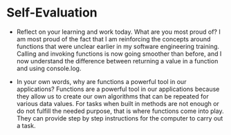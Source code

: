 # Self-Evaluation

- Reflect on your learning and work today. What are you most proud of?
I am most proud of the fact that I am reinforcing the concepts around functions that 
were unclear earlier in my software engineering training. Calling and invoking functions is now going smoother than before, and I now understand the difference between returning a value in a function and using console.log.


- In your own words, why are functions a powerful tool in our applications?
Functions are a powerful tool in our applications
because they allow us to create our own algorithms that can be repeated for various data values. For tasks when built in methods are not enough or do not fulfill the needed purpose, that is where functions come into play. They can provide step by step instructions for the computer to carry out a task.